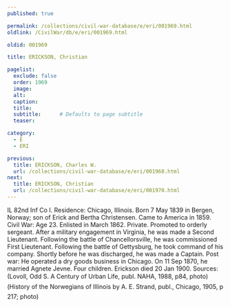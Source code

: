 ```yaml
---
published: true

permalink: /collections/civil-war-database/e/eri/001969.html
oldlink: /CivilWar/db/e/eri/001969.html

oldid: 001969

title: ERICKSON, Christian

pagelist:
  exclude: false
  order: 1969
  image: 
  alt:
  caption:
  title:
  subtitle:      # Defaults to page subtitle
  teaser:

category: 
  - E 
  - ERI

previous:
  title: ERICKSON, Charles W.
  url: /collections/civil-war-database/e/eri/001968.html  
next:
  title: ERICKSON, Christian
  url: /collections/civil-war-database/e/eri/001970.html   
---
```

IL 82nd Inf Co I. Residence: Chicago, Illinois. Born 7 May 1839 in Bergen, Norway; son of Erick and Bertha Christensen. Came to America in 1859. Civil War: Age 23. Enlisted in March 1862. Private. Promoted to orderly sergeant. After a military engagement in Virginia, he was made a Second Lieutenant. Following the battle of Chancellorsville, he was commissioned First Lieutenant. Following the battle of Gettysburg, he took command of his company. Shortly before he was discharged, he was made a Captain. Post war: He operated a dry goods business in Chicago. On 11 Sep 1870, he married Agnete Jevne. Four children. Erickson died 20 Jan 1900. Sources: (Lovoll, Odd S. &#147;A Century of Urban Life&#148;, publ. NAHA, 1988, p84, photo) (&#147;History of the Norwegians of Illinois&#148; by A. E. Strand, publ., Chicago, 1905, p 217; photo)